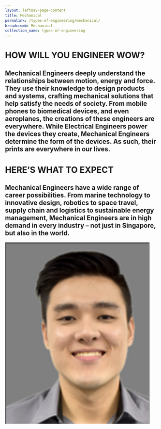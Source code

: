 ```yaml
---
layout: leftnav-page-content
title: Mechanical
permalink: /types-of-engineering/mechanical/
breadcrumb: Mechanical
collection_name: types-of-engineering
---
```



# HOW WILL YOU ENGINEER WOW?

## Mechanical Engineers deeply understand the relationships between motion, energy and force. They use their knowledge to design products and systems, crafting mechanical solutions that help satisfy the needs of society. From mobile phones to biomedical devices, and even aeroplanes, the creations of these engineers are everywhere. While Electrical Engineers power the devices they create, Mechanical Engineers determine the form of the devices. As such, their prints are everywhere in our lives.

# HERE’S WHAT TO EXPECT

## Mechanical Engineers have a wide range of career possibilities. From marine technology to innovative design, robotics to space travel, supply chain and logistics to sustainable energy management, Mechanical Engineers are in high demand in every industry – not just in Singapore, but also in the world.


![Norman](/images/norman.png)
